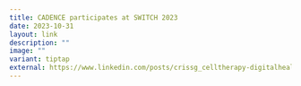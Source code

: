 ```yaml
---
title: CADENCE participates at SWITCH 2023
date: 2023-10-31
layout: link
description: ""
image: ""
variant: tiptap
external: https://www.linkedin.com/posts/crissg_celltherapy-digitalhealth-oncology-activity-7125014147712389120-wNgY?utm_source=share&utm_medium=member_desktop
---
```

